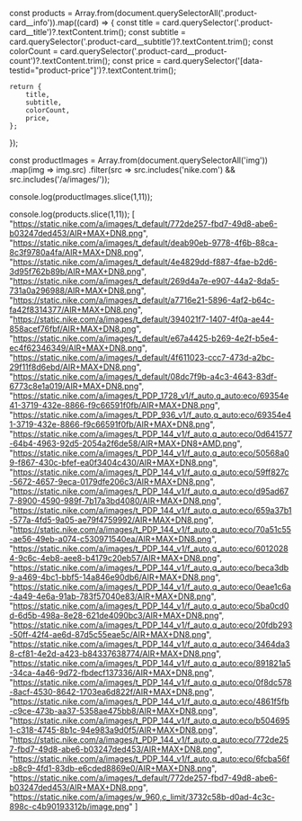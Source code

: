 const products = Array.from(document.querySelectorAll('.product-card__info')).map((card) => {
    const title = card.querySelector('.product-card__title')?.textContent.trim();
    const subtitle = card.querySelector('.product-card__subtitle')?.textContent.trim();
    const colorCount = card.querySelector('.product-card__product-count')?.textContent.trim();
    const price = card.querySelector('[data-testid="product-price"]')?.textContent.trim();
    
    return {
        title,
        subtitle,
        colorCount,
        price,
    };
});





const productImages = Array.from(document.querySelectorAll('img'))
  .map(img => img.src)
  .filter(src => src.includes('nike.com') && src.includes('/a/images/'));

console.log(productImages.slice(1,11));

console.log(products.slice(1,11));
[
    "https://static.nike.com/a/images/t_default/772de257-fbd7-49d8-abe6-b03247ded453/AIR+MAX+DN8.png",
    "https://static.nike.com/a/images/t_default/deab90eb-9778-4f6b-88ca-8c3f9780a4fa/AIR+MAX+DN8.png",
    "https://static.nike.com/a/images/t_default/4e4829dd-f887-4fae-b2d6-3d95f762b89b/AIR+MAX+DN8.png",
    "https://static.nike.com/a/images/t_default/269d4a7e-e907-44a2-8da5-731a0a296988/AIR+MAX+DN8.png",
    "https://static.nike.com/a/images/t_default/a7716e21-5896-4af2-b64c-fa42f8314377/AIR+MAX+DN8.png",
    "https://static.nike.com/a/images/t_default/394021f7-1407-4f0a-ae44-858acef76fbf/AIR+MAX+DN8.png",
    "https://static.nike.com/a/images/t_default/e67a4425-b269-4e2f-b5e4-ec4f62346349/AIR+MAX+DN8.png",
    "https://static.nike.com/a/images/t_default/4f611023-ccc7-473d-a2bc-29f11f8d6ebd/AIR+MAX+DN8.png",
    "https://static.nike.com/a/images/t_default/08dc7f9b-a4c3-4643-83df-6773c8e1a019/AIR+MAX+DN8.png",
    "https://static.nike.com/a/images/t_PDP_1728_v1/f_auto,q_auto:eco/69354e41-3719-432e-8866-f9c66591f0fb/AIR+MAX+DN8.png",
    "https://static.nike.com/a/images/t_PDP_936_v1/f_auto,q_auto:eco/69354e41-3719-432e-8866-f9c66591f0fb/AIR+MAX+DN8.png",
    "https://static.nike.com/a/images/t_PDP_144_v1/f_auto,q_auto:eco/0d641577-64b4-4963-92d5-2054a2f6de58/AIR+MAX+DN8+AMD.png",
    "https://static.nike.com/a/images/t_PDP_144_v1/f_auto,q_auto:eco/50568a09-f867-430c-bfef-ea0f3404c430/AIR+MAX+DN8.png",
    "https://static.nike.com/a/images/t_PDP_144_v1/f_auto,q_auto:eco/59ff827c-5672-4657-9eca-0179dfe206c3/AIR+MAX+DN8.png",
    "https://static.nike.com/a/images/t_PDP_144_v1/f_auto,q_auto:eco/d95ad677-8900-4590-989f-7b17a3bd4080/AIR+MAX+DN8.png",
    "https://static.nike.com/a/images/t_PDP_144_v1/f_auto,q_auto:eco/659a37b1-577a-4fd5-9a05-ae79f4759992/AIR+MAX+DN8.png",
    "https://static.nike.com/a/images/t_PDP_144_v1/f_auto,q_auto:eco/70a51c55-ae56-49eb-a074-c530971540ea/AIR+MAX+DN8.png",
    "https://static.nike.com/a/images/t_PDP_144_v1/f_auto,q_auto:eco/60120284-9c6c-4eb8-aee8-b4179c20eb57/AIR+MAX+DN8.png",
    "https://static.nike.com/a/images/t_PDP_144_v1/f_auto,q_auto:eco/beca3db9-a469-4bc1-bbf5-14a846e90db6/AIR+MAX+DN8.png",
    "https://static.nike.com/a/images/t_PDP_144_v1/f_auto,q_auto:eco/0eae1c6a-4a49-4e6a-91ab-783f57040e83/AIR+MAX+DN8.png",
    "https://static.nike.com/a/images/t_PDP_144_v1/f_auto,q_auto:eco/5ba0cd0d-6d5b-498a-8e28-621de4090bc3/AIR+MAX+DN8.png",
    "https://static.nike.com/a/images/t_PDP_144_v1/f_auto,q_auto:eco/20fdb293-50ff-42f4-ae6d-87d5c55eae5c/AIR+MAX+DN8.png",
    "https://static.nike.com/a/images/t_PDP_144_v1/f_auto,q_auto:eco/3464da38-cf81-4e2d-a423-b84337638774/AIR+MAX+DN8.png",
    "https://static.nike.com/a/images/t_PDP_144_v1/f_auto,q_auto:eco/891821a5-34ca-4a46-9d72-fbdecf137336/AIR+MAX+DN8.png",
    "https://static.nike.com/a/images/t_PDP_144_v1/f_auto,q_auto:eco/0f8dc578-8acf-4530-8642-1703ea6d822f/AIR+MAX+DN8.png",
    "https://static.nike.com/a/images/t_PDP_144_v1/f_auto,q_auto:eco/4861f5fb-c9ce-473b-aa37-5358ae475bb8/AIR+MAX+DN8.png",
    "https://static.nike.com/a/images/t_PDP_144_v1/f_auto,q_auto:eco/b5046951-c318-4745-8b1c-94e983a9d0f5/AIR+MAX+DN8.png",
    "https://static.nike.com/a/images/t_PDP_144_v1/f_auto,q_auto:eco/772de257-fbd7-49d8-abe6-b03247ded453/AIR+MAX+DN8.png",
    "https://static.nike.com/a/images/t_PDP_144_v1/f_auto,q_auto:eco/6fcba56f-b8c9-4fd1-83db-e6cded8869e0/AIR+MAX+DN8.png",
    "https://static.nike.com/a/images/t_default/772de257-fbd7-49d8-abe6-b03247ded453/AIR+MAX+DN8.png",
    "https://static.nike.com/a/images/w_960,c_limit/3732c58b-d0ad-4c3c-898c-c4b90193312b/image.png"
]




